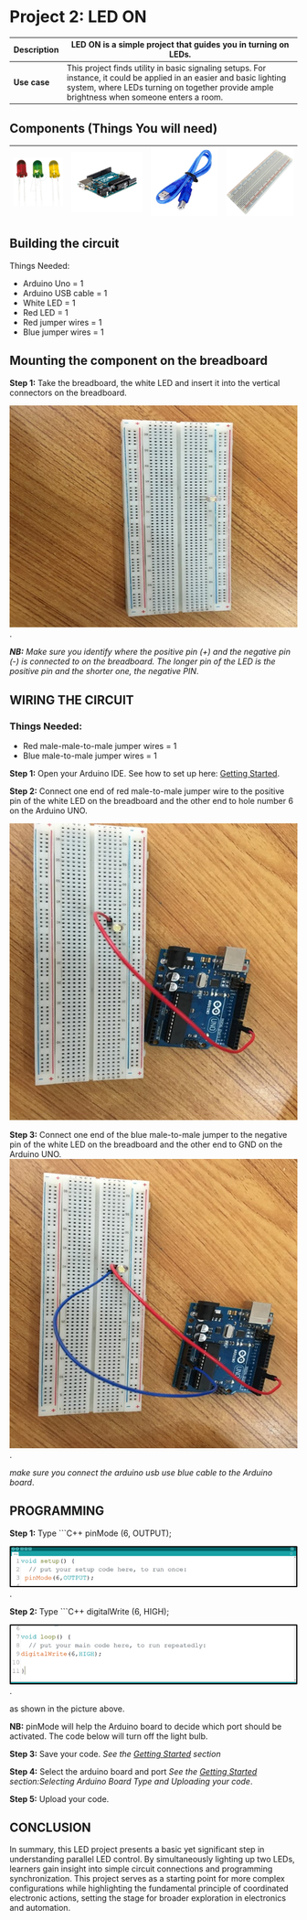 # Project 2: LED ON

| **Description** | LED ON is a simple project that guides you in turning on LEDs. |
|------------------|----------------------------------------------------------------|
| **Use case**     | This project finds utility in basic signaling setups. For instance, it could be applied in an easier and basic lighting system, where LEDs turning on together provide ample brightness when someone enters a room. |

## Components (Things You will need)

| ![LED](../../assets/components/LED.png) | ![Arduino Uno](../../assets/components/arduino.png) | ![Arduino USB Cable](../../assets/components/USB_Cable.png) | ![Breadboard](../../assets/components/breadboard.png) |
|-------------------------|-------------------------|-------------------------|-------------------------|

## Building the circuit

Things Needed:

- Arduino Uno = 1
- Arduino USB cable = 1
- White LED = 1
- Red LED = 1
- Red jumper wires = 1
- Blue jumper wires = 1

## Mounting the component on the breadboard

**Step 1:** Take the breadboard, the white LED and insert it into the vertical connectors on the breadboard.

![LED fixed on breadboard](../../assets/1.0/LED/LED_ON/led_on_breadboard.jpg).

_**NB:** Make sure you identify where the positive pin (+) and the negative pin (-) is connected to on the breadboard. The longer pin of the LED is the positive pin and the shorter one, the negative PIN_.

## WIRING THE CIRCUIT

### Things Needed:

- Red male-male-to-male jumper wires = 1
- Blue male-to-male jumper wires = 1

**Step 1:** Open your Arduino IDE. See how to set up here: [Getting Started](../../../../README.md#getting-started).

**Step 2:** Connect one end of red male-to-male jumper wire to the positive pin of the white LED on the breadboard and the other end to hole number 6 on the Arduino UNO.

![LED fixed on breadboard](../../assets/1.0/LED/LED_ON/red_wire_connected.jpg)

**Step 3:** Connect one end of the blue male-to-male jumper to the negative pin of the white LED on the breadboard and the other end to GND on the Arduino UNO.
![LED fixed on breadboard](../../assets/1.0/LED/LED_ON/blue_wire_connected.jpg).

_make sure you connect the arduino usb use blue cable to the Arduino board_.

## PROGRAMMING

**Step 1:** Type ```C++ pinMode (6, OUTPUT);

![Pinmode decalration](../../assets/1.0/LED/LED_ON/pinmode_declaration.png).

**Step 2:** Type ```C++ digitalWrite (6, HIGH);

![Pinmode decalration](../../assets/1.0/LED/LED_ON/digitalwrite_declaration.png).

as shown in the picture above.

**NB:** pinMode will help the Arduino board to decide which port should be activated. The code below will turn off the light bulb.

**Step 3:** Save your code. _See the [Getting Started](../../../../README.md#getting-started) section_

**Step 4:** Select the arduino board and port _See the [Getting Started](../../../../README.md#getting-started) section:Selecting Arduino Board Type and Uploading your code_.

**Step 5:** Upload your code.

## CONCLUSION
In summary, this LED project presents a basic yet significant step in understanding parallel LED control. By simultaneously lighting up two LEDs, learners gain insight into simple circuit connections and programming synchronization. This project serves as a starting point for more complex configurations while highlighting the fundamental principle of coordinated electronic actions, setting the stage for broader exploration in electronics and automation.


